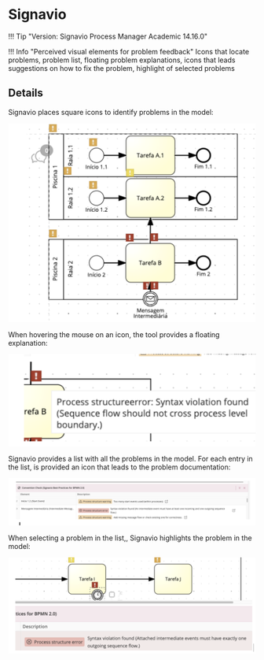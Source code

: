 # Signavio

!!! Tip "Version: Signavio Process Manager Academic 14.16.0"

!!! Info "Perceived visual elements for problem feedback"
    Icons that locate problems, problem list, floating problem explanations, icons that leads suggestions on how to fix the problem, highlight of selected problems

## Details

Signavio places square icons to identify problems in the model:

![img.png](../img/signavio-icons.png)

When hovering the mouse on an icon, the tool provides a floating explanation:

![img.png](../img/signavio-floating.png)

Signavio provides a list with all the problems in the model. For each entry in the list, is provided an icon that leads to the problem documentation:

![img.png](../img/signavio-list.png)

When selecting a problem in the list,, Signavio highlights the problem in the model:

![img.png](../img/signavio-highlight.png)
